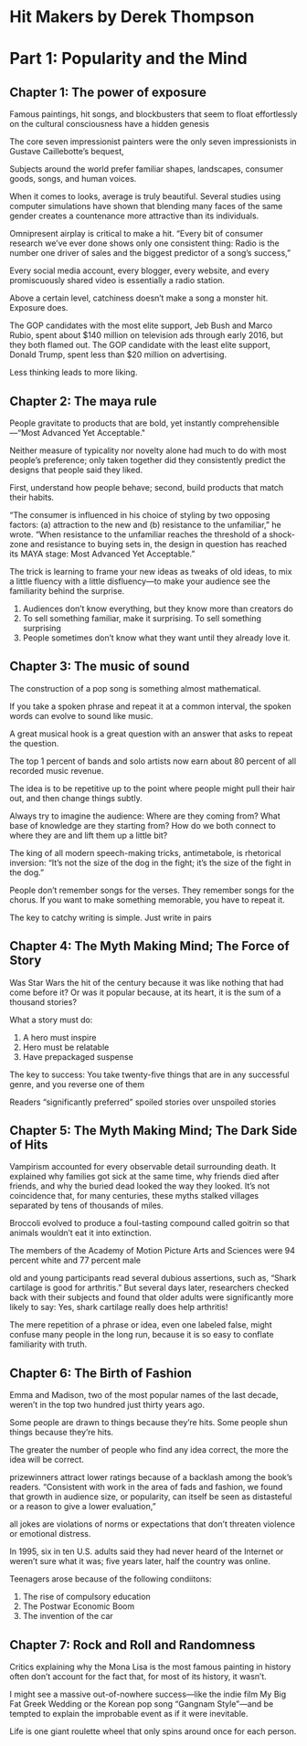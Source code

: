 # Hit Makers by Derek Thompson

# Part 1: Popularity and the Mind
## Chapter 1: The power of exposure

Famous paintings, hit songs, and blockbusters that seem to float effortlessly on the cultural consciousness have a hidden genesis
 
The core seven impressionist painters were the only seven impressionists in Gustave Caillebotte’s bequest, 
 
Subjects around the world prefer familiar shapes, landscapes, consumer goods, songs, and human voices.
  
When it comes to looks, average is truly beautiful. Several studies using computer simulations have shown that blending many faces of the same gender creates a countenance more attractive than its individuals.
  
Omnipresent airplay is critical to make a hit. “Every bit of consumer research we’ve ever done shows only one consistent thing: Radio is the number one driver of sales and the biggest predictor of a song’s success,”

Every social media account, every blogger, every website, and every promiscuously shared video is essentially a radio station.

Above a certain level, catchiness doesn’t make a song a monster hit. Exposure does.

 The GOP candidates with the most elite support, Jeb Bush and Marco Rubio, spent about $140 million on television ads through early 2016, but they both flamed out. The GOP candidate with the least elite support, Donald Trump, spent less than $20 million on advertising.
 
Less thinking leads to more liking. 
  
## Chapter 2: The maya rule

People gravitate to products that are bold, yet instantly comprehensible—“Most Advanced Yet Acceptable."

Neither measure of typicality nor novelty alone had much to do with most people’s preference; only taken together did they consistently predict the designs that people said they liked.

First, understand how people behave; second, build products that match their habits.
 
“The consumer is influenced in his choice of styling by two opposing factors: (a) attraction to the new and (b) resistance to the unfamiliar,” he wrote. “When resistance to the unfamiliar reaches the threshold of a shock-zone and resistance to buying sets in, the design in question has reached its MAYA stage: Most Advanced Yet Acceptable.”
 
The trick is learning to frame your new ideas as tweaks of old ideas, to mix a little fluency with a little disfluency—to make your audience see the familiarity behind the surprise.
  
 1. Audiences don’t know everything, but they know more than creators do
 2. To sell something familiar, make it surprising. To sell something surprising
 3. People sometimes don’t know what they want until they already love it.
 
 
## Chapter 3: The music of sound

The construction of a pop song is something almost mathematical.

If you take a spoken phrase and repeat it at a common interval, the spoken words can evolve to sound like music.

A great musical hook is a great question with an answer that asks to repeat the question.

The top 1 percent of bands and solo artists now earn about 80 percent of all recorded music revenue.

The idea is to be repetitive up to the point where people might pull their hair out, and then change things subtly.

Always try to imagine the audience: Where are they coming from? What base of knowledge are they starting from? How do we both connect to where they are and lift them up a little bit?

The king of all modern speech-making tricks, antimetabole, is rhetorical inversion: “It’s not the size of the dog in the fight; it’s the size of the fight in the dog.”

People don’t remember songs for the verses. They remember songs for the chorus. If you want to make something memorable, you have to repeat it.

The key to catchy writing is simple. Just write in pairs

## Chapter 4: The Myth Making Mind; The Force of Story

Was Star Wars the hit of the century because it was like nothing that had come before it? Or was it popular because, at its heart, it is the sum of a thousand stories?

What a story must do:

1. A hero must inspire
2. Hero must be relatable
3. Have prepackaged suspense

The key to success: You take twenty-five things that are in any successful genre, and you reverse one of them

Readers “significantly preferred” spoiled stories over unspoiled stories

## Chapter 5: The Myth Making Mind; The Dark Side of Hits

Vampirism accounted for every observable detail surrounding death. It explained why families got sick at the same time, why friends died after friends, and why the buried dead looked the way they looked. It’s not coincidence that, for many centuries, these myths stalked villages separated by tens of thousands of miles. 

Broccoli evolved to produce a foul-tasting compound called goitrin so that animals wouldn’t eat it into extinction.

The members of the Academy of Motion Picture Arts and Sciences were 94 percent white and 77 percent male

old and young participants read several dubious assertions, such as, “Shark cartilage is good for arthritis.” But several days later, researchers checked back with their subjects and found that older adults were significantly more likely to say: Yes, shark cartilage really does help arthritis!

The mere repetition of a phrase or idea, even one labeled false, might confuse many people in the long run, because it is so easy to conflate familiarity with truth.

## Chapter 6: The Birth of Fashion

Emma and Madison, two of the most popular names of the last decade, weren’t in the top two hundred just thirty years ago.

Some people are drawn to things because they’re hits. Some people shun things because they’re hits. 

The greater the number of people who find any idea correct, the more the idea will be correct.

prizewinners attract lower ratings because of a backlash among the book’s readers. “Consistent with work in the area of fads and fashion, we found that growth in audience size, or popularity, can itself be seen as distasteful or a reason to give a lower evaluation,”

all jokes are violations of norms or expectations that don’t threaten violence or emotional distress.

In 1995, six in ten U.S. adults said they had never heard of the Internet or weren’t sure what it was; five years later, half the country was online.

Teenagers arose because of the following condiitons:

1. The rise of compulsory education
2. The Postwar Economic Boom
3. The invention of the car

## Chapter 7: Rock and Roll and Randomness

Critics explaining why the Mona Lisa is the most famous painting in history often don’t account for the fact that, for most of its history, it wasn’t.

I might see a massive out-of-nowhere success—like the indie film My Big Fat Greek Wedding or the Korean pop song “Gangnam Style”—and be tempted to explain the improbable event as if it were inevitable.

Life is one giant roulette wheel that only spins around once for each person.
